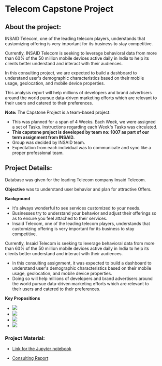 # Telecom Capstone Project

## About the project:
INSAID Telecom, one of the leading telecom players, understands that customizing offering is very important for its business to stay competitive.

Currently, INSAID Telecom is seeking to leverage behavioral data from more than 60% of the 50 million mobile devices active daily in India to help its clients better understand and interact with their audiences.

In this consulting project, we are expected to build a dashboard to understand user's demographic characteristics based on their mobile usage, geolocation, and mobile device properties.

This analysis report will help millions of developers and brand advertisers around the world pursue data-driven marketing efforts which are relevant to their users and catered to their preferences.

**Note:** The Capstone Project is a team-based project.
- This was planned for a span of 4 Weeks. Each Week, we were assigned a set of Tasks. Instructions regarding each Week's Tasks was circulated. 
- **This capstone project is developed by team no: 1007 as part of our term assignment from INSAID.**
- Group was decided by INSAID team. 
- Expectation from each individual was to communicate and sync like a proper professional team. 

## Project Details:
Database was given for the leading Telecom company Insaid Telecom. 

**Objective** was to understand user behavior and plan for attractive Offers.

**Background**
- It's always wonderful to see services customized to your needs.
- Businesses try to understand your behavior and adjust their offerings so as to ensure you feel attached to their services.
- Insaid Telecom, one of the leading telecom players, understands that customizing offering is very important for its business to stay     competitive.

Currently, Insaid Telecom is seeking to leverage behavioral data from more than 60% of the 50 million mobile devices active daily in    India to help its clients better understand and interact with their audiences.

- In this consulting assignment, it was expected to build a dashboard to understand user's demographic characteristics based on   their mobile usage, geolocation, and mobile device properties.
- Doing so will help millions of developers and brand advertisers around the world pursue data-driven marketing efforts which are         relevant to their users and catered to their preferences.

**Key Propositions**
- ![](https://github.com/pratikbarjatya/Telecom-Capstone-Project/blob/master/images/capstone_analysis.png)
- ![](https://github.com/pratikbarjatya/Telecom-Capstone-Project/blob/master/images/proposed_solutions_1.png)
- ![](https://github.com/pratikbarjatya/Telecom-Capstone-Project/blob/master/images/proposed_solutions_2.png)
- ![](https://github.com/pratikbarjatya/Telecom-Capstone-Project/blob/master/images/proposed_solutions_3.png)


### Project Material:

- [Link for the Jupyter notebook](https://github.com/pratikbarjatya/Telecom-Capstone-Project/blob/master/capstone_telecom_analysis.ipynb)

- [Consulting Report](https://github.com/pratikbarjatya/Telecom-Capstone-Project/blob/master/counsulting_report.pdf)
